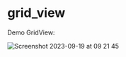 # grid_view

Demo GridView: 

![Screenshot 2023-09-19 at 09 21 45](https://github.com/thang44hdai/design-pattern/assets/102580944/2283d090-724d-4383-b372-fc127db60558)
